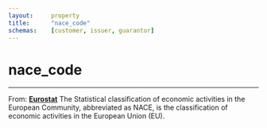 ```yaml
---
layout:		property
title:		"nace_code"
schemas:	[customer, issuer, guarantor]
---
```


# nace_code

---

From: [**Eurostat**](https://ec.europa.eu/eurostat/statistics-explained/index.php?title=Glossary:Statistical_classification_of_economic_activities_in_the_European_Community_(NACE))
The Statistical classification of economic activities in the European Community, abbreviated as NACE, is the classification of economic activities in the European Union (EU).
